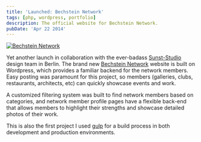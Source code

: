 ```yaml
---
title: 'Launched: Bechstein Network'
tags: [php, wordpress, portfolio]
description: The official website for Bechstein Network.
pubDate: 'Apr 22 2014'
---
```


<a href="http://www.bechstein-network.com">![Bechstein Network](/images/posts/bechstein-network-screenshot.jpg)</a>

Yet another launch in collaboration with the ever-badass [Sunst-Studio](http://sunst-studio.com/) design team in Berlin. The brand new [Bechstein Network](http://www.bechstein-network.com) website is built on Wordpress, which provides a familiar backend for the network members. Easy posting was paramount for this project, so members (galleries, clubs, restaurants, architects, etc) can quickly showcase events and work.

A customized filtering system was built to find network members based on categories, and network member profile pages have a flexible back-end that allows members to highlight their strengths and showcase detailed photos of their work.

This is also the first project I used [gulp](http://gulpjs.com) for a build process in both development and production environments.
